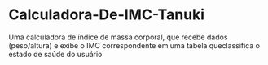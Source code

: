# Calculadora-De-IMC-Tanuki
Uma calculadora de índice de massa corporal, que recebe dados (peso/altura) e exibe o IMC correspondente em uma tabela queclassifica o estado de saúde do usuário 

